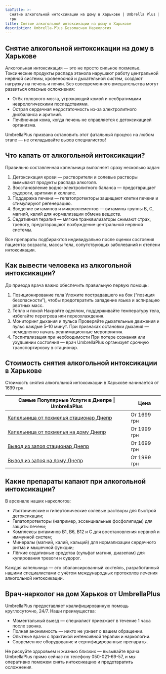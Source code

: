 ```yaml
---
tabTitle: >-
  Снятие алкогольной интоксикации на дому в Харькове | Umbrella Plus | От 1699
  грн
title: Снятие алкогольной интоксикации на дому в Харькове
description: Umbrella-Plus Безопасная Наркология
---
```


## Снятие алкогольной интоксикации на дому в Харькове

Алкогольная интоксикация — это не просто сильное похмелье. Токсические продукты распада этанола нарушают работу центральной нервной системы, кровеносной и дыхательной систем, создают нагрузку на печень и почки. Без своевременного вмешательства могут развиться опасные осложнения:

* Отёк головного мозга, угрожающий комой и необратимыми неврологическими последствиями.
* Острая сердечная недостаточность из-за электролитного дисбаланса и аритмий.
* Печёночная кома, когда печень не справляется с детоксикацией организма.

UmbrellaPlus призвана остановить этот фатальный процесс на любом этапе — не откладывайте вызов специалистов!

## Что капать от алкогольной интоксикации?

Правильно составленная капельница выполняет сразу несколько задач:

1. Детоксикация крови — растворители и солевые растворы вымывают продукты распада алкоголя.
2. Восстановление водно-электролитного баланса — предотвращает судороги, аритмии и коллапс.
3. Поддержка печени — гепатопротекторы защищают клетки печени и стимулируют регенерацию.
4. Введение витаминов и микроэлементов — витамины группы B, С, магний, калий для нормализации обмена веществ.
5. Седативная терапия — мягкие транквилизаторы снимают страх, тревогу, предотвращают возбуждение центральной нервной системы.

Все препараты подбираются индивидуально после оценки состояния пациента: возраста, массы тела, сопутствующих заболеваний и степени интоксикации.

## Как вывести человека из алкогольной интоксикации?

До приезда врача важно обеспечить правильную первую помощь:

1. Позиционирование тела
   Уложите пострадавшего на бок (“позиция безопасности”), чтобы предотвратить западение языка и аспирацию рвотных масс.
2. Тепло и покой
   Накройте одеялом, поддерживайте температуру тела, избегайте перегрева или переохлаждения.
3. Мониторинг дыхания и пульса
   Проверяйте дыхательные движения и пульс каждые 5–10 минут. При признаках остановки дыхания — немедленно начать реанимационные мероприятия.
4. Госпитализация при необходимости
   При потере сознания или ухудшении состояния — врач UmbrellaPlus организует срочную транспортировку в стационар.

## Стоимость снятия алкогольной интоксикации в Харькове

Стоимость снятия алкогольной интоксикации в Харькове начинается от 1699 грн.

| Самые Популярные Услуги в Днепре \| UmbrellaPlus                                                                   | Цена        |
| ------------------------------------------------------------------------------------------------------------------ | ----------- |
| [Капельница от похмелья стационар Днепр](https://umbrella-plus.com.ua/dnepr/kapelnica_ot_alkogola_dnepr/)          | От 1699 грн |
| [Капельница от похмелья на дому Днепр](https://umbrella-plus.com.ua/dnepr/kapelnica_ot_alkogola_na-domy-v-dnepre/) | От 1999 грн |
| [Вывод из запоя стационар Днепр](https://umbrella-plus.com.ua/dnepr/vivod-iz-zapoia-dnepr/)                        | От 1699 грн |
| [Вывод из запоя на дому Днепр](https://umbrella-plus.com.ua/dnepr/vivod-iz-zapoia-na-domy-dnepr/)                  | От 1999 грн |

## Какие препараты капают при алкогольной интоксикации?

В арсенале наших наркологов:

* Изотонические и гипертонические солевые растворы для быстрой детоксикации;
* Гепатопротекторы (например, эссенциальные фосфолипиды) для защиты печени;
* Комплексы витаминов В1, В6, В12 и С для восстановления нервной и иммунной систем;
* Минералы (магний, калий, кальций) для нормализации сердечного ритма и мышечной функции;
* Лёгкие седативные средства (сульфат магния, диазепам) для купирования тревоги и судорог.

Каждая капельница — это сбалансированный коктейль, разработанный нашими специалистами с учётом международных протоколов лечения алкогольной интоксикации.

## Врач-нарколог на дом Харьков от UmbrellaPlus

UmbrellaPlus предоставляет квалифицированную помощь круглосуточно, 24/7. Наши преимущества:

* Моментальный выезд — специалист приезжает в течение 1 часа после звонка.
* Полная анонимность — никто не узнает о вашем обращении.
* Опытные врачи с практикой интенсивной терапии и наркологии.
* Современное оборудование и сертифицированные препараты.

Не рискуйте здоровьем и жизнью близких — вызывайте врача UmbrellaPlus прямо сейчас по телефону 050-021-69-57, и мы оперативно поможем снять интоксикацию и предотвратить осложнения.
